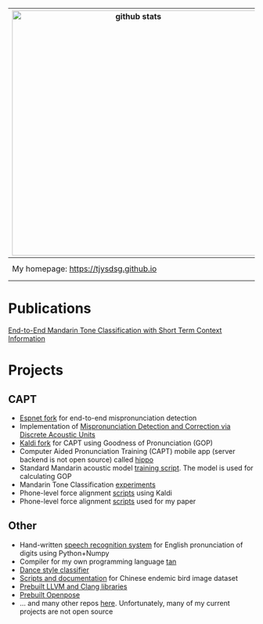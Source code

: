 |<img src="https://github-readme-stats-or6z7f3mi-tjy.vercel.app/api?username=tjysdsg&count_private=true&show_icons=true&include_all_commits=true&disable_animations=true&theme=graywhite" alt="github stats" width=500 />|<img src="https://github-readme-stats-or6z7f3mi-tjy.vercel.app/api/top-langs/?username=tjysdsg&show_icons=true&theme=graywhite&card_width=500&layout=compact&langs_count=10&hide=html,jupyter%20notebook" alt="top langs" width=500 />|
|---|---|
|My homepage: https://tjysdsg.github.io | Youtube Channel: https://www.youtube.com/channel/UCdZ4a30LUVNvu9N5vN2rleQ |

# Publications

[End-to-End Mandarin Tone Classification with Short Term Context Information](https://arxiv.org/abs/2104.05657)

# Projects

## CAPT

- [Espnet fork](https://github.com/tjysdsg/espnet) for end-to-end mispronunciation detection
- Implementation of
  [Mispronunciation Detection and Correction via Discrete Acoustic Units](https://github.com/tjysdsg/DAU-MD)
- [Kaldi fork](https://github.com/tjysdsg/kaldi) for CAPT using Goodness of Pronunciation (GOP)
- Computer Aided Pronunciation Training (CAPT) mobile app (server backend is not open source) called
  [hippo](https://github.com/tjysdsg/hippo)
- Standard Mandarin acoustic model [training script](https://github.com/tjysdsg/std-mandarin-kaldi).
  The model is used for calculating GOP
- Mandarin Tone Classification [experiments](https://github.com/tjysdsg/tone_classifier)
- Phone-level force alignment [scripts](https://github.com/tjysdsg/kaldi-align-to-phones) using Kaldi
- Phone-level force alignment [scripts](https://github.com/tjysdsg/aidatatang_force_align) used for my paper
 
## Other

- Hand-written [speech recognition system](https://github.com/tjysdsg/speech-recognition) for English pronunciation
  of digits using Python+Numpy
- Compiler for my own programming language [tan](https://github.com/tjysdsg/tan)
- [Dance style classifier](https://github.com/tjysdsg/dance-classifier)
- [Scripts and documentation](https://github.com/tjysdsg/birds) for Chinese endemic bird image dataset
- [Prebuilt LLVM and Clang libraries](https://github.com/tjysdsg/llvm-build)
- [Prebuilt Openpose](https://github.com/tjysdsg/openpose-built)
- ... and many other repos [here](https://github.com/tjysdsg?tab=repositories). Unfortunately, many of my current
  projects are not open source
